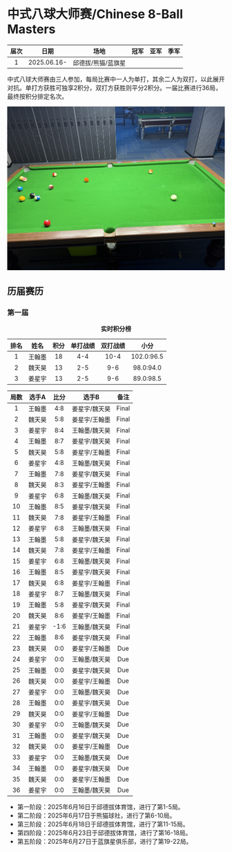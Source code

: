 # 中式八球大师赛/Chinese 8-Ball Masters

| 届次 |          日期          |       场地       | 冠军   | 亚军  | 季军  |
| :--: | :-------------------: | :--------------: | :---: | :---: | :---: |
| 1    | 2025.06.16-           | 邱德拔/熊猫/蓝旗星 |       |       |       |


中式八球大师赛由三人参加，每局比赛中一人为单打，其余二人为双打，以此展开对抗。单打方获胜可独享2积分，双打方获胜则平分2积分。一届比赛进行36局，最终按积分排定名次。

![](./img/chinese_8-ball_masters.jpg)

## 历届赛历

### 第一届

<center><b>实时积分榜</b></center>

| 排名 |  姓名  | 积分 | 单打战绩  | 双打战绩  |    小分     |
| :--: | :---: | :--: | :------: | :------: | :---------: |
|  1   | 王翰墨 |  18  |   4-4    |  10-4    | 102.0:96.5  |
|  2   | 魏天昊 |  13  |   2-5    |   9-6    |  98.0:94.0  |
|  3   | 姜星宇 |  13  |   2-5    |   9-6    |  89.0:98.5  |

| 局数 |  选手A |  比分  |    选手B     | 备注  |
| :--: | :---: | :----: | :---------: | :---: |
| 1    | 王翰墨 |  4:8  | 姜星宇/魏天昊 | Final |
| 2    | 魏天昊 |  5:8  | 姜星宇/王翰墨 | Final |
| 3    | 姜星宇 |  8:4  | 王翰墨/魏天昊 | Final |
| 4    | 王翰墨 |  8:7  | 姜星宇/魏天昊 | Final |
| 5    | 魏天昊 |  5:8  | 姜星宇/王翰墨 | Final |
| 6    | 姜星宇 |  4:8  | 王翰墨/魏天昊 | Final |
| 7    | 王翰墨 |  7:8  | 姜星宇/魏天昊 | Final |
| 8    | 魏天昊 |  8:3  | 姜星宇/王翰墨 | Final |
| 9    | 姜星宇 |  6:8  | 王翰墨/魏天昊 | Final |
| 10   | 王翰墨 |  8:5  | 姜星宇/魏天昊 | Final |
| 11   | 魏天昊 |  7:8  | 姜星宇/王翰墨 | Final |
| 12   | 姜星宇 |  6:8  | 王翰墨/魏天昊 | Final |
| 13   | 王翰墨 |  5:8  | 姜星宇/魏天昊 | Final |
| 14   | 魏天昊 |  7:8  | 姜星宇/王翰墨 | Final |
| 15   | 姜星宇 |  6:8  | 王翰墨/魏天昊 | Final |
| 16   | 王翰墨 |  8:5  | 姜星宇/魏天昊 | Final |
| 17   | 魏天昊 |  6:8  | 姜星宇/王翰墨 | Final |
| 18   | 姜星宇 |  8:7  | 王翰墨/魏天昊 | Final |
| 19   | 王翰墨 |  5:8  | 姜星宇/魏天昊 | Final |
| 20   | 魏天昊 |  8:6  | 姜星宇/王翰墨 | Final |
| 21   | 姜星宇 | -1:6  | 王翰墨/魏天昊 | Final |
| 22   | 王翰墨 |  8:6  | 姜星宇/魏天昊 | Final |
| 23   | 魏天昊 |  0:0  | 姜星宇/王翰墨 | Due   |
| 24   | 姜星宇 |  0:0  | 王翰墨/魏天昊 | Due   |
| 25   | 王翰墨 |  0:0  | 姜星宇/魏天昊 | Due   |
| 26   | 魏天昊 |  0:0  | 姜星宇/王翰墨 | Due   |
| 27   | 姜星宇 |  0:0  | 王翰墨/魏天昊 | Due   |
| 28   | 王翰墨 |  0:0  | 姜星宇/魏天昊 | Due   |
| 29   | 魏天昊 |  0:0  | 姜星宇/王翰墨 | Due   |
| 30   | 姜星宇 |  0:0  | 王翰墨/魏天昊 | Due   |
| 31   | 王翰墨 |  0:0  | 姜星宇/魏天昊 | Due   |
| 32   | 魏天昊 |  0:0  | 姜星宇/王翰墨 | Due   |
| 33   | 姜星宇 |  0:0  | 王翰墨/魏天昊 | Due   |
| 34   | 王翰墨 |  0:0  | 姜星宇/魏天昊 | Due   |
| 35   | 魏天昊 |  0:0  | 姜星宇/王翰墨 | Due   |
| 36   | 姜星宇 |  0:0  | 王翰墨/魏天昊 | Due   |

- 第一阶段：2025年6月16日于邱德拔体育馆，进行了第1-5局。
- 第二阶段：2025年6月17日于熊猫球社，进行了第6-10局。
- 第三阶段：2025年6月18日于邱德拔体育馆，进行了第11-15局。
- 第四阶段：2025年6月23日于邱德拔体育馆，进行了第16-18局。
- 第五阶段：2025年6月27日于蓝旗星俱乐部，进行了第19-22局。